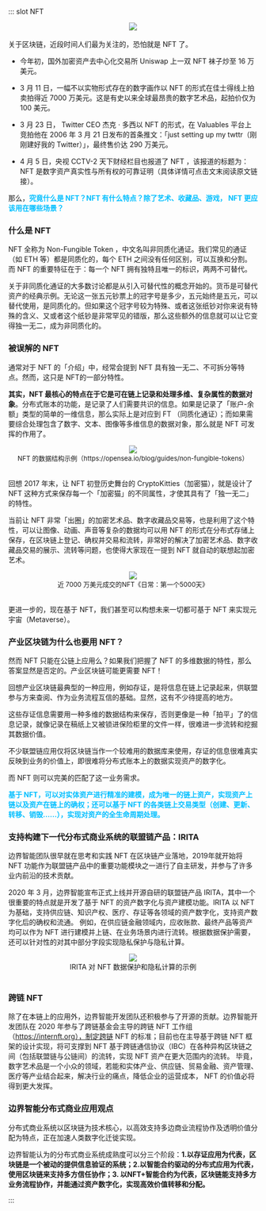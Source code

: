 ::: slot NFT

<div align=center><img src="https://stage.bianjie.ai/resources/IRITA/IRITA-HOME-Map/blog0/NFT01.png" ></div>
</br>
关于区块链，近段时间人们最为关注的，恐怕就是 NFT 了。

- 今年初，国外加密资产去中心化交易所 Uniswap 上一双 NFT 袜子炒至 16 万美元。

- 3 月 11 日，一幅不以实物形式存在的数字画作以 NFT 的形式在佳士得线上拍卖拍得近 7000 万美元。这是有史以来全球最昂贵的数字艺术品，起拍价仅为100 美元。

- 3 月 23 日， Twitter CEO 杰克 · 多西以 NFT 的形式，在 Valuables 平台上竞拍他在 2006 年 3 月 21 日发布的首条推文：「just setting up my twttr（刚刚建好我的 Twitter）」，最终售价达 290 万美元。

- 4 月 5 日，央视 CCTV-2 天下财经栏目也报道了 NFT ，该报道的标题为：NFT 是数字资产真实性与所有权的可靠证明（具体详情可点击文末阅读原文链接）。



那么，<font color=#00BFFF>**究竟什么是 NFT？NFT 有什么特点？除了艺术、收藏品、游戏， NFT 更应该用在哪些场景？**</font>

### 什么是 NFT

NFT 全称为 Non-Fungible Token ，中文名叫非同质化通证。我们常见的通证（如 ETH 等）都是同质化的，每个 ETH 之间没有任何区别，可以互换和分割。而 NFT 的重要特征在于：每一个 NFT 拥有独特且唯一的标识，两两不可替代。

 

关于非同质化通证的大多数讨论都是从引入可替代性的概念开始的。货币是可替代资产的经典示例。无论这一张五元钞票上的冠字号是多少，五元始终是五元，可以替代使用，是同质化的。但如果这个冠字号较为特殊、或者这张纸钞对你来说有特殊的含义、又或者这个纸钞是非常罕见的错版，那么这些额外的信息就可以让它变得独一无二，成为非同质化的。

 
### 被误解的 NFT

通常对于 NFT 的「介绍」中，经常会提到 NFT 具有独一无二、不可拆分等特点。然而，这只是 NFT的一部分特性。

 

**其实，NFT 最核心的特点在于它是可在链上记录和处理多维、复杂属性的数据对象**。分布式账本的功能，是记录了人们需要共识的信息。如果是记录了「账户-余额」类型的简单的一维信息，那么实际上是对应到 FT （同质化通证）；而如果需要综合处理包含了数字、文本、图像等多维信息的数据对象，那么就是 NFT 可发挥的作用了。

<div align=center> <img src="https://stage.bianjie.ai/resources/IRITA/IRITA-HOME-Map/blog0/NFT02.png" > </div>
<center> <font size=2> NFT 的数据结构示例（https://opensea.io/blog/guides/non-fungible-tokens） </font> </center>
</br>

回想 2017 年末，让 NFT 初登历史舞台的 CryptoKitties（加密猫），就是设计了 NFT 这种方式来保存每一个「加密猫」的不同属性，才使其具有了「独一无二」的特性。

当前让 NFT 非常「出圈」的加密艺术品、数字收藏品交易等，也是利用了这个特性，可以让图像、动画、声音等复杂的数据均可以用 NFT 的形式在分布式存储上保存，在区块链上登记、确权并交易和流转，非常好的解决了加密艺术品、数字收藏品交易的展示、流转等问题，也使得大家现在一提到 NFT 就自动的联想起加密艺术。

<div align=center><img src="https://stage.bianjie.ai/resources/IRITA/IRITA-HOME-Map/blog0/NFT03.png" ></div>
<center> <font size=2>近 7000 万美元成交的NFT《日常：第一个5000天》</font> </center> 
</br>

更进一步的，现在基于 NFT，我们甚至可以构想未来一切都可基于 NFT 来实现元宇宙（Metaverse）。

### 产业区块链为什么也要用 NFT？

然而 NFT 只能在公链上应用么？如果我们把握了 NFT 的多维数据的特性，那么答案显然是否定的。产业区块链可能更需要 NFT！

回想产业区块链最典型的一种应用，例如存证，是将信息在链上记录起来，供联盟参与方来查阅、作为业务流程互信的基础。显然，这有不少待提高的地方。

这些存证信息需要用一种多维的数据结构来保存，否则更像是一种「拍平」了的信息记录，就像记录在稿纸上又被锁进保险柜里的文件一样，很难进一步流转和挖掘其数据价值。

不少联盟链应用仅将区块链当作一个较难用的数据库来使用，存证的信息很难真实反映到业务的价值上，即很难将分布式账本上的数据实现资产的数字化。

而 NFT 则可以完美的匹配了这一业务需求。

<font color=#00BFFF>**基于 NFT，可以对实体资产进行精准的建模，成为唯一的链上资产，实现资产上链以及资产在链上的确权；还可以基于 NFT 的各类链上交易类型（创建、更新、转移、销毁……），实现对资产的全生命周期处理。**</font>

### 支持构建下一代分布式商业系统的联盟链产品：IRITA

边界智能团队很早就在思考和实践 NFT 在区块链产业落地，2019年就开始将 NFT 功能作为联盟链产品中的重要功能模块之一进行了自主研发，并参与了许多业内前沿的技术贡献。

 

2020 年 3 月，边界智能宣布正式上线并开源自研的联盟链产品 IRITA，其中一个很重要的特点就是开发了基于 NFT 的资产数字化与资产建模功能。IRITA 以 NFT 为基础，支持供应链、知识产权、医疗、存证等各领域的资产数字化，支持资产数字化后的确权和流通。
例如，在供应链金融领域内，应收账款、最终产品等资产均可以作为 NFT 进行建模并上链、在业务场景内进行流转。根据数据保护需要，还可以针对性的对其中部分字段实现隐私保护与隐私计算。

<div align=center><img src="https://stage.bianjie.ai/resources/IRITA/IRITA-HOME-Map/blog0/NFT04.png" ></div>
 <center> IRITA 对 NFT 数据保护和隐私计算的示例 </center> 
</br>

### 跨链 NFT

除了在本链上的应用外，边界智能开发团队还积极参与了开源的贡献。边界智能开发团队在 2020 年参与了跨链基金会主导的跨链 NFT 工作组（https://internft.org），制定跨链 NFT 的标准；目前也在主导基于跨链 NFT 框架的设计实现，将可支撑到 NFT 基于跨链通信协议（IBC）在各种异构区块链之间（包括联盟链与公链间）的流转，实现 NFT 资产在更大范围内的流转。
毕竟，数字艺术品是一个小众的领域，若能和实体产业、供应链、贸易金融、资产管理、医疗等产业结合起来，解决行业的痛点，降低企业的运营成本， NFT 的价值必将得到更大发挥。

### 边界智能分布式商业应用观点

分布式商业系统以区块链为技术核心，以高效支持多边商业流程协作及透明价值分配为特点，正在加速人类数字化迁徙实现。

边界智能认为的分布式商业系统成熟度可以分三个阶段：**1.以存证应用为代表，区块链是一个被动的提供信息验证的系统；2.以智能合约驱动的分布式应用为代表，使用区块链来支持多方信任协作；3. 以NFT+智能合约为代表，区块链能支持多方业务流程协作，并能通过资产数字化，实现高效价值转移和分配。**

:::


